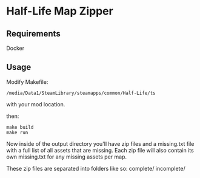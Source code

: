 # Half-Life Map Zipper

## Requirements
Docker

## Usage

Modify Makefile:
```
/media/Data1/SteamLibrary/steamapps/common/Half-Life/ts
```
with your mod location.

then:
```
make build
make run
```

Now inside of the output directory you'll have zip files and a missing.txt file with a full list of all assets that are missing.
Each zip file will also contain its own missing.txt for any missing assets per map.

These zip files are separated into folders like so:
complete/
incomplete/